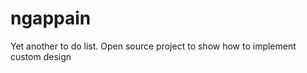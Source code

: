 ngappain
========

Yet another to do list. Open source project to show how to implement custom design